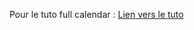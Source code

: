 Pour le tuto full calendar : [Lien vers le tuto](https://www.itsolutionstuff.com/post/laravel-fullcalendar-example-tutorialexample.html?utm_content=cmp-true)